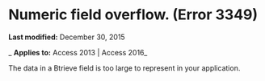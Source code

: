 
# Numeric field overflow. (Error 3349)

 **Last modified:** December 30, 2015

 _ **Applies to:** Access 2013 | Access 2016_

The data in a Btrieve field is too large to represent in your application.

